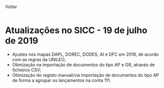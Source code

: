 <div style="width:100%; height:30px"><span onclick="loadMdDoc('atualizacoes', ['btnMenu'],'', null)" class="voltar">Voltar</span></div>

# Atualizações no SICC - 19 de julho de 2019

- Ajustes nos mapas DAPL, DOREC, DODES, AI e DFC em 2019, de acordo com as regras da UNILEO;
- Otimização na importação de documentos do tipo AP e GR, através de ficheiros CSV;
- Otimização do registo manual/via importação de documentos do tipo AP de forma a agrupar os lançamentos na conta 111.
